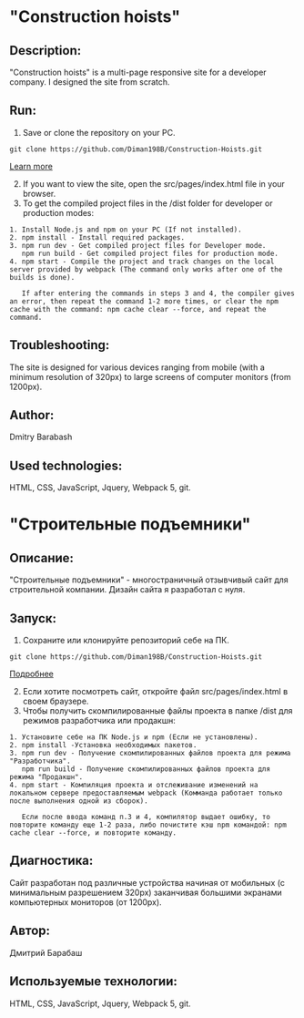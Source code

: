 # "Сonstruction hoists"

## Description:
"Сonstruction hoists" is a multi-page responsive site for a developer company. I designed the site from scratch.

## Run:
1. Save or clone the repository on your PC. 
```
git clone https://github.com/Diman198B/Construction-Hoists.git      
```
[Learn more](https://git-scm.com/book/ru/v2/Приложение-C%3A-Команды-Git-Клонирование-и-создание-репозиториев)

2. If you want to view the site, open the src/pages/index.html file in your browser.
3. To get the compiled project files in the /dist folder for developer or production modes:
```
1. Install Node.js and npm on your PC (If not installed).
2. npm install - Install required packages.
3. npm run dev - Get compiled project files for Developer mode.
   npm run build - Get compiled project files for production mode.
4. npm start - Compile the project and track changes on the local server provided by webpack (The command only works after one of the builds is done).
   
   If after entering the commands in steps 3 and 4, the compiler gives an error, then repeat the command 1-2 more times, or clear the npm cache with the command: npm cache clear --force, and repeat the command.
```

## Troubleshooting:
The site is designed for various devices ranging from mobile (with a minimum resolution of 320px) to large screens of computer monitors (from 1200px).

## Author:
Dmitry Barabash
 
## Used technologies:
HTML, CSS, JavaScript, Jquery, Webpack 5, git.  





# "Строительные подъемники"

## Описание:
"Строительные подъемники" - многостраничный отзывчивый сайт для строительной компании. Дизайн сайта я разработал с нуля.

## Запуск: 
1. Сохраните или клонируйте репозиторий себе на ПК.  
```
git clone https://github.com/Diman198B/Construction-Hoists.git
```
[Подробнее](https://git-scm.com/book/ru/v2/Приложение-C%3A-Команды-Git-Клонирование-и-создание-репозиториев)

2. Если хотите посмотреть сайт, откройте файл src/pages/index.html в своем браузере.
3. Чтобы получить скомпилированные файлы проекта в папке /dist для режимов разработчика или продакшн:
```
1. Установите себе на ПК Node.js и npm (Если не установлены).
2. npm install -Установка необходимых пакетов.
3. npm run dev - Получение скомпилированных файлов проекта для режима "Разработчика".
   npm run build - Получение скомпилированных файлов проекта для режима "Продакшн".
4. npm start - Компиляция проекта и отслеживание изменений на локальном сервере предоставляемым webpack (Комманда работает только после выполнения одной из сборок).

   Если после ввода команд п.3 и 4, компилятор выдает ошибку, то повторите команду еще 1-2 раза, либо почистите кэш npm командой: npm cache clear --force, и повторите команду. 
```

## Диагностика:
Сайт разработан под различные устройства начиная от мобильных (с минимальным разрешением 320px) заканчивая большими экранами компьютерных мониторов (от 1200px). 

## Автор:
Дмитрий Барабаш
 
## Используемые технологии:
HTML, CSS, JavaScript, Jquery, Webpack 5, git.  
